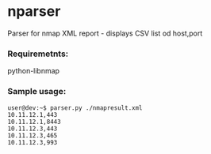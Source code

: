 # nparser
Parser for nmap XML report - displays CSV list od host,port

### Requiremetnts:
python-libnmap 

### Sample usage:
```
user@dev:~$ parser.py ./nmapresult.xml 
10.11.12.1,443
10.11.12.1,8443
10.11.12.3,443
10.11.12.3,465
10.11.12.3,993
```
